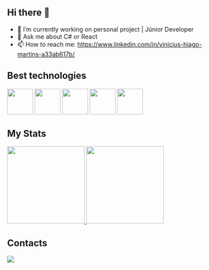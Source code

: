 ## Hi there 👋

- 🔭 I’m currently working on personal project | Júnior Developer
- 💬 Ask me about C# or React
- 📫 How to reach me: https://www.linkedin.com/in/vinícius-hiago-martins-a33ab617b/

## Best technologies

<div>
  <img src="https://cdn.jsdelivr.net/gh/devicons/devicon@latest/icons/csharp/csharp-original.svg" width="60"/>
  <img src="https://cdn.jsdelivr.net/gh/devicons/devicon@latest/icons/react/react-original-wordmark.svg" width="60"/>
  <img src="https://cdn.jsdelivr.net/gh/devicons/devicon@latest/icons/javascript/javascript-original.svg" width="60"/>
  <img src="https://cdn.jsdelivr.net/gh/devicons/devicon@latest/icons/postgresql/postgresql-original.svg" width="60"/>
  <img src="https://cdn.jsdelivr.net/gh/devicons/devicon@latest/icons/microsoftsqlserver/microsoftsqlserver-original.svg" width="60"/>
</div>

## My Stats

<div>
  <a href="https://github.com/Viniciusm15">
    <img height="180em" src="https://github-readme-stats.vercel.app/api/top-langs/?username=Viniciusm15&layout=compact&langs_count=7&theme=dark"/>
    <img height="180em" src="https://github-readme-stats.vercel.app/api?username=Viniciusm15&show_icons=true&theme=dark&include_all_commits=true&count_private=true"/>
  </a>
</div>

## Contacts

<div>
  <a href="https://linkedin.com/in/vinícius-hiago-martins-a33ab617b">
    <img src="https://img.shields.io/badge/LinkedIn-0077B5?style=for-the-badge&logo=linkedin&logoColor=white" />
  </a>
</div>
